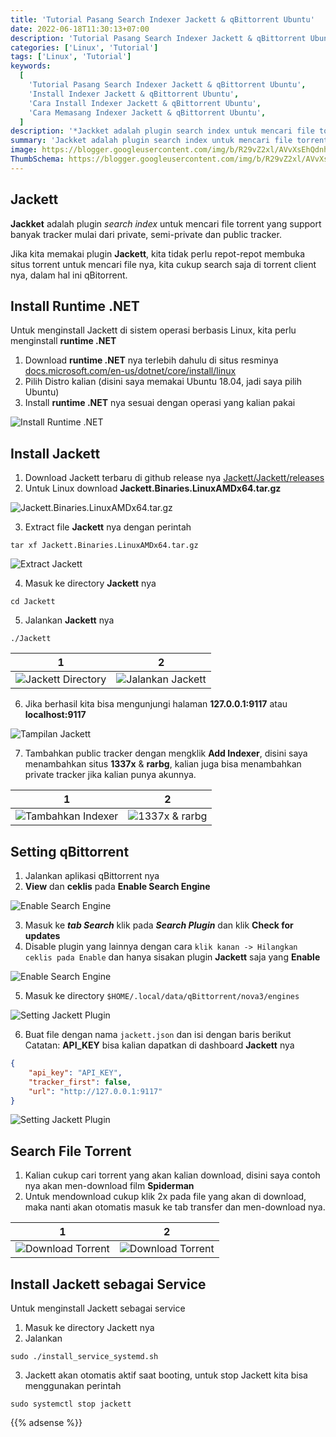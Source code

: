 ```yaml
---
title: 'Tutorial Pasang Search Indexer Jackett & qBittorrent Ubuntu'
date: 2022-06-18T11:30:13+07:00
description: 'Tutorial Pasang Search Indexer Jackett & qBittorrent Ubuntu'
categories: ['Linux', 'Tutorial']
tags: ['Linux', 'Tutorial']
keywords:
  [
    'Tutorial Pasang Search Indexer Jackett & qBittorrent Ubuntu',
    'Install Indexer Jackett & qBittorrent Ubuntu',
    'Cara Install Indexer Jackett & qBittorrent Ubuntu',
    'Cara Memasang Indexer Jackett & qBittorrent Ubuntu',
  ]
description: '*Jackket adalah plugin search index untuk mencari file torrent yang support banyak tracker mulai dari private, semi-private dan public tracker.'
summary: 'Jackket adalah plugin search index untuk mencari file torrent yang support banyak tracker mulai dari private, semi-private dan public tracker.'
image: https://blogger.googleusercontent.com/img/b/R29vZ2xl/AVvXsEhQdnh9S46i3M4Z9Rw5uJA58ey9da_-UXswcmNknr7laOhQysVC-yGf7lSsSOpkWET2F1kGBWNkGq3jWZnTFWQ3FHWb4PHZY-eBOX46c5i4djFoaZemZSi8wR6-zROc_MwdgntOo7CZtRs5JqLlmunKkntrvAS4T1shqynIGs_ApnrfI9X5yAqHEuHG5zmM/s80-rw/jackett-logo.png
ThumbSchema: https://blogger.googleusercontent.com/img/b/R29vZ2xl/AVvXsEhQdnh9S46i3M4Z9Rw5uJA58ey9da_-UXswcmNknr7laOhQysVC-yGf7lSsSOpkWET2F1kGBWNkGq3jWZnTFWQ3FHWb4PHZY-eBOX46c5i4djFoaZemZSi8wR6-zROc_MwdgntOo7CZtRs5JqLlmunKkntrvAS4T1shqynIGs_ApnrfI9X5yAqHEuHG5zmM/s0-rw/jackett-logo.png
---
```


## Jackett
**Jackket** adalah plugin *search index* untuk mencari file torrent yang support banyak tracker mulai dari private, semi-private dan public tracker.

Jika kita memakai plugin **Jackett**, kita tidak perlu repot-repot membuka situs torrent untuk mencari file nya, kita cukup search saja di torrent client nya, dalam hal ini qBitorrent.

## Install Runtime .NET
Untuk menginstall Jackett di sistem operasi berbasis Linux, kita perlu menginstall **runtime .NET**
1. Download **runtime .NET** nya terlebih dahulu di situs resminya [docs.microsoft.com/en-us/dotnet/core/install/linux](https://docs.microsoft.com/en-us/dotnet/core/install/linux)
2. Pilih Distro kalian (disini saya memakai Ubuntu 18.04, jadi saya pilih Ubuntu)
3. Install **runtime .NET** nya sesuai dengan operasi yang kalian pakai

![Install Runtime .NET](https://blogger.googleusercontent.com/img/b/R29vZ2xl/AVvXsEjvUcijTcIjqSJpSBpOtnHCrK_p1XrYJi-az4FsGLmiSAeCtZ9KFIM_M9Jr3YVa9Fz9XtRnOGLxkT63GnvpJ2FX-m5lhYVciJAKxHgKP-MK4tceuUP7p0zat5uUk6DIfRQIxCRfHqASbUi98-vjbt3iLQ-LxW_u1A0whl5GDv02xgfJKZ1IexwISHn6LTQw/s1600/rmdhnreza.my.id.install.jackett.qbitorrent.1.jpg)

## Install Jackett
1. Download Jackett terbaru di github release nya [Jackett/Jackett/releases](https://github.com/Jackett/Jackett/releases/)
2. Untuk Linux download **Jackett.Binaries.LinuxAMDx64.tar.gz**

![Jackett.Binaries.LinuxAMDx64.tar.gz](https://blogger.googleusercontent.com/img/b/R29vZ2xl/AVvXsEi8OcPMaiR7MeWqtM_CHcHjlTkiArkqzvZFhTEo13e2e6_zet0GC0C_ojggWMXKlO3P-UnQ9CtlgvyACeausJpGTbb5iVbwJ1ZMiKqMStYVhtmPWz4g_wKgy-ZUYZjJHsVzmqkoc6vlAetK-GcmQ7KVsbrXRQVkC9WjDKFvfU9u11RxprsFDH1WR1EKK4Z3/s1600/rmdhnreza.my.id.install.jackett.qbitorrent.2.jpg)

3. Extract file **Jackett** nya dengan perintah

```fish
tar xf Jackett.Binaries.LinuxAMDx64.tar.gz
```

![Extract Jackett](https://blogger.googleusercontent.com/img/b/R29vZ2xl/AVvXsEiNc56gDaOyq0sNYNKVZ0kP2qdn6RrQoNrXEyc9BKCaoCDSK3jF9NiULFhyZkpv9alf5PYy3UF8GXwH6zJGAC6LRtDt-EuswDOXbrh2ZRny9hBcQzqFQGEBdQguJbA99TQE63qGXGUXKBVS5u66MnHtWJWEoFDMu97jQAt25kEPQBTc1bRyJeuARx7lJnwK/s1600/rmdhnreza.my.id.install.jackett.qbitorrent.3.jpg)

4. Masuk ke directory **Jackett** nya

```fish
cd Jackett
```

5. Jalankan **Jackett** nya

```fish
./Jackett
```

1             |  2
:-------------------------:|:-------------------------:
![Jackett Directory](https://blogger.googleusercontent.com/img/b/R29vZ2xl/AVvXsEjQxGcdUP-Ov6rtAvPZtxfzZ4fIc9anxPPvor1MwDFjGSS2CURzJ6pox7FKjz4Yz3dOZ6uIU_K-g7LlSaBtiF0KV87CGWZU3XN3BySEWSYRro_hwjj8tNlOeeMNw4Fc9M0J5JH5jaQ7lAJaPrOU_lsVZmptb_oHjcvfbOGoYdLsSS9YfjMNlI5mu-9_OL3t/s1600/rmdhnreza.my.id.install.jackett.qbitorrent.4.jpg) | ![Jalankan Jackett](https://blogger.googleusercontent.com/img/b/R29vZ2xl/AVvXsEin3Kikvf_Nfa0BW-h9wRyHlyGCAuMS0qwiVot5yHxWESAed_Tlt0kaBB0K_MCR4YFiNPyo1UQyCAZ_M62vsYNo0HTiCFsYRm_Ji11D8hyphenhypheniUJoju_W2SzLacxMfq7noSJVtBXz8p9kkXUXTBvI-_1x6K-dWzMcc0uj7Hwy5f9mt-kiWZUJKXRekaTw9xzEy/s1600/rmdhnreza.my.id.install.jackett.qbitorrent.5.jpg)

6. Jika berhasil kita bisa mengunjungi halaman **127.0.0.1:9117** atau **localhost:9117**

![Tampilan Jackett](https://blogger.googleusercontent.com/img/b/R29vZ2xl/AVvXsEi0EsEXCAhySeNwVrOCHJgeGtsSJdTq17dfiiNQHbR3VNwWd1YlPVAerqxB3_LBU3kr2NgpOX4KKmWt8cwS0jBjE44foAXZXGCgNoEEYzpeL3xgNQGhmpTkDYyRdq46MRztcVIZouhKtIQjixxdPCb6xMO7eGRHhAysRqNYo8riZdeQMiMqYr1UeEEe1bYH/s1600/rmdhnreza.my.id.install.jackett.qbitorrent.6.jpg)

7. Tambahkan public tracker dengan mengklik **Add Indexer**, disini saya menambahkan situs **1337x** & **rarbg**, kalian juga bisa menambahkan private tracker jika kalian punya akunnya.

1             |  2
:-------------------------:|:-------------------------:
![Tambahkan Indexer](https://blogger.googleusercontent.com/img/b/R29vZ2xl/AVvXsEjbgG8nGG8SVCX_6FiPBI3Ne2zRj727S5NiLSkmwkmeNzNVqv0laz07JSApFHg0rvi0c4yoYpWV1ir0xOE-aJXE16xdmv6TK84igZebJE9iJZ5lv9PBQ9eo8ix_xygwGEtI7WHMMszBtX18Qu9imE27pEz5n4K0Bp8rlNY24vi_DGd9HeIWskkt07vFdgbM/s1600/rmdhnreza.my.id.install.jackett.qbitorrent.7.jpg) | ![1337x & rarbg](https://blogger.googleusercontent.com/img/b/R29vZ2xl/AVvXsEjYakFmQNiOQ9M4f6vgj_rJi_Ryt4XfEBN-k0kcryWIdl1lx9DL1kZPqJlTAGJbQxHfPOF0vCwo5FwZz1gjO24RhMHKcLNkImEalWwcPIXuZtEugjAfDObGmGWsasEcqxZiSxkxfJDAwQ0lVPpMfAwLcnWPSbwoW5t6h-qOuptWtFc9Ii41shVnMTBUOR2-/s1600/rmdhnreza.my.id.install.jackett.qbitorrent.8.jpg)

## Setting qBittorrent
1. Jalankan aplikasi qBittorrent nya
2. **View** dan **ceklis** pada **Enable Search Engine**

![Enable Search Engine](https://blogger.googleusercontent.com/img/b/R29vZ2xl/AVvXsEjQbLQA7BB8OcGxBEl8zHdaDZBA_r-WkvPXe1wV5y5CHhzm29-AcN-mTwPnI3E6V92qXt-YaIY7nLbgI9F-Xgf9nxKPk1wfmaWle444uDuUbkYtuunwhIQcklAPk_Ob-k46vOtagyGTPpt4zNeJ25hRdbD7hAEQP8K1ZOI3ktGVGe5C1Pb7-CEq-fxpOYLQ/s1600/rmdhnreza.my.id.install.jackett.qbitorrent.9.jpg)

3. Masuk ke ***tab Search*** klik pada ***Search Plugin*** dan klik **Check for updates**
4. Disable plugin yang lainnya dengan cara `klik kanan -> Hilangkan ceklis pada Enable` dan hanya sisakan plugin **Jackett** saja yang **Enable**

![Enable Search Engine](https://blogger.googleusercontent.com/img/b/R29vZ2xl/AVvXsEhhG8sXQczvjnJyycnrmqGFHrbVP1otCCiVHoWET6zkmrIEnkI0EOkBzNVnruLW3sylYHKjwCd1yF3e5qTJG1XR_hu-tnaMZVnEW-pn9ZBN77wCGdVEFEH-dZgLoxvptxWBTsDSTcrW-PauW6C9kRKY9xYnKrMkSiQQ_Adn5JPZt6iS3tEjO1wlA6swZP32/s1600/rmdhnreza.my.id.install.jackett.qbitorrent.12.jpg)

5. Masuk ke directory `$HOME/.local/data/qBittorrent/nova3/engines`

![Setting Jackett Plugin](https://blogger.googleusercontent.com/img/b/R29vZ2xl/AVvXsEgpFQl7Yv34Hwr0EcPdnyhdDQ33lrPscwXnUWbF4sC6xQkCXruFODmaw59AEJW1NGj1Q3TU-5azTvBzuK4CLQ-sOYMMxdOVe-sqaCk0iuq-cZsm2n4kRbCIjUvipAlW284cezvX2ZJV6GC7B1fBw1Vb_INE-qu4MEUda7pV55Hhkv5WmfnLL9wrZQ_y24nq/s1600/rmdhnreza.my.id.install.jackett.qbitorrent.10.jpg)

6. Buat file dengan nama `jackett.json` dan isi dengan baris berikut\
   Catatan: **API_KEY** bisa kalian dapatkan di dashboard **Jackett** nya

```json
{
    "api_key": "API_KEY",
    "tracker_first": false,
    "url": "http://127.0.0.1:9117"
}
```

![Setting Jackett Plugin](https://blogger.googleusercontent.com/img/b/R29vZ2xl/AVvXsEhG8q9I1RcbuS_NvyUKB8_Y0PnZxanG5K5oG6VCZ1d-nQnSmh_uSu0j8Tds9VhU3zjAmapP9tLQhGvPGKZ-L5aJFeVUkEMWj9qONq6Rxz0fy9L84SPNXlPekKYLqCUGvwNXqhj81RoBT-PPzXoAhqNIyH6bhN9sip6ObMIfc7WmU83GG5ZpugQyt1B6zpHu/s1600/rmdhnreza.my.id.install.jackett.qbitorrent.11.jpg)

## Search File Torrent
1. Kalian cukup cari torrent yang akan kalian download, disini saya contoh nya akan men-download film **Spiderman**
2. Untuk mendownload cukup klik 2x pada file yang akan di download, maka nanti akan otomatis masuk ke tab transfer dan men-download nya.

1             |  2
:-------------------------:|:-------------------------:
![Download Torrent](https://blogger.googleusercontent.com/img/b/R29vZ2xl/AVvXsEgMPSJYjFs8eQPYmxHEP_Jv0_dCc5rQ_C0lqQ-aRR_ioOOaC9BnuH31wNmYOVuSNvYxL2DifX4LGvLk5l3kcD4llViWo-bacf2E5z-GnTs3_-8yC3KWGXQYQFubysF7IPhML9UWBkONxw6NtsUjnPCW72o_BMVBZoD5E3dJTtN4TnR7uA8FJA_PHY45jZzK/s1600/rmdhnreza.my.id.install.jackett.qbitorrent.13.jpg) | ![Download Torrent](https://blogger.googleusercontent.com/img/b/R29vZ2xl/AVvXsEiJU8dVfAbGOtxoRL1OB9clghXGClC77OB8iEX_bpAsCAJFOAuFnB2yiKIBbu4YSco3tsjZvBhOBLoRj7r1rmw10Cw3-QIpBx-LS2UUHhFqbXK_WPlX4zqNOLUgFTWZAsUE1giQlSrN7ztHHLq46277L5KZGwUXu3UnWay6yen0Zh7a2huIAQ8aLuVkIwEH/s1600/rmdhnreza.my.id.install.jackett.qbitorrent.14.jpg)

## Install Jackett sebagai Service

Untuk menginstall Jackett sebagai service
1. Masuk ke directory Jackett nya
2. Jalankan

```fish
sudo ./install_service_systemd.sh
```

3. Jackett akan otomatis aktif saat booting, untuk stop Jackett kita bisa menggunakan perintah

```fish
sudo systemctl stop jackett
```

{{% adsense %}}
